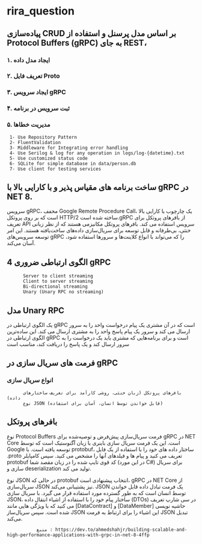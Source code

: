 # rira_question
##  پیاده‌سازی  CRUD بر اساس مدل پرسنل و استفاده از Protocol Buffers (gRPC) به جای REST، 

### ۱. ایجاد مدل داده
### ۲. تعریف فایل Proto
### ۳. ایجاد سرویس gRPC
### ۴. ثبت سرویس در برنامه
### ۵. مدیریت خطاها
     1- Use Repository Pattern
     2- FluentValidation
     3- Middleware for Integrating error handling
     4- Use Serilog & log for any operation in logs/log-{datetime}.txt
     5- Use customized status code
     6- SQLite for simple database in data/person.db
     7- Use client for testing services
    
## ساخت برنامه های مقیاس پذیر و با کارایی بالا با gRPC در NET 8.
سرویس gRPC، مخفف Google Remote Procedure Call، یک چارچوب با کارایی بالا است که بر روی پروتکل HTTP/2 ساخته شده است.gRPC از بافرهای پروتکل برای تعریف API سرویس استفاده می کند. بافرهای پروتکل مکانیزمی هستند که از نظر زبانی خنثی، بی‌طرفانه و قابل توسعه برای سریال‌سازی داده‌های ساخت‌یافته هستند. این امر توسعه سرویس‌های gRPC را که می‌تواند با انواع کلاینت‌ها و سرورها استفاده شود، آسان می‌کند. 

## 4 الگوی ارتباطی ضروری gRPC
          Server to client streaming
          Client to server streaming
          Bi-directional streaming
          Unary (Unary RPC no streaming)
          
##  مدل Unary RPC 
یک الگوی ارتباطی در gRPC است که در آن مشتری یک پیام درخواست واحد را به سرور ارسال می کند و سرور یک پیام پاسخ واحد را به مشتری ارسال می کند. این ساده‌ترین الگوی ارتباطی در gRPC است و برای برنامه‌هایی که مشتری باید یک درخواست را به سرور ارسال کند و یک پاسخ را دریافت کند، مناسب است

## فرمت های سریال سازی در gRPC
### انواع سریال سازی
          بافرهای پروتکل (زبان خنثی، روشی کارآمد برای تعریف ساختارهای داده)
          نوع JSON (قابل خواندن توسط انسان، آسان برای استفاده)
## بافرهای پروتکل
نوع Protocol Buffers فرمت سریال‌سازی پیش‌فرض و توصیه‌شده برای gRPC در NET Core است. این یک فرمت سریال سازی باینری با زبان آگنوستیک است که توسط Google توسعه یافته است. با protobuf، ساختار داده های خود را با استفاده از یک فایل .proto تعریف می کنید و پیام ها و فیلدهای آنها را مشخص می کنید. سپس کامپایلر protobuf کد قوی تایپ شده را در زبان مقصد شما (در این مورد C#) برای سریال سازی و deserialization تولید می کند.

نوع JSON در حالی که protobuf انتخاب پیشنهادی است، gRPC در NET Core از سریال‌سازی JSON نیز پشتیبانی می‌کند. JSON یک فرمت تبادل داده قابل خواندن توسط انسان است که به طور گسترده مورد استفاده قرار می گیرد. با سریال سازی JSON، ساختار پیام خود را با استفاده از اشیاء انتقال داده (DTOs) در سی شارپ تعریف می کنید که با ویژگی هایی مانند [DataContract] و [DataMember] حاشیه نویسی شده است. سپس سریال‌ساز JSON این اشیاء را برای ارتباط به فرمت JSON تبدیل می‌کند.


               منبع : https://dev.to/ahmedshahjr/building-scalable-and-high-performance-applications-with-grpc-in-net-8-4ffp

